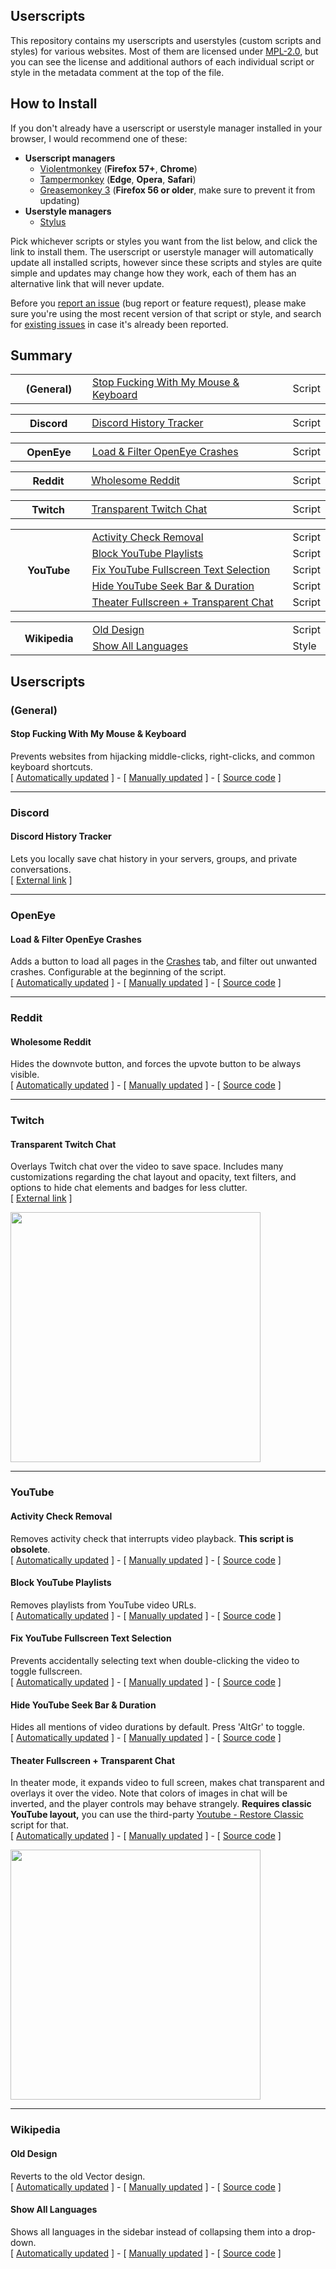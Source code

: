 ## Userscripts
This repository contains my userscripts and userstyles (custom scripts and styles) for various websites. Most of them are licensed under [MPL-2.0](LICENSE.txt), but you can see the license and additional authors of each individual script or style in the metadata comment at the top of the file.

## How to Install
If you don't already have a userscript or userstyle manager installed in your browser, I would recommend one of these:

* **Userscript managers**
  * [Violentmonkey](https://violentmonkey.github.io/get-it/) (**Firefox 57+**, **Chrome**)
  * [Tampermonkey](https://tampermonkey.net/) (**Edge**, **Opera**, **Safari**)
  * [Greasemonkey 3](https://addons.mozilla.org/en-US/firefox/addon/greasemonkey/versions/?page=1#version-3.17) (**Firefox 56 or older**, make sure to prevent it from updating)
* **Userstyle managers**
  * [Stylus](https://github.com/openstyles/stylus)

Pick whichever scripts or styles you want from the list below, and click the link to install them. The userscript or userstyle manager will automatically update all installed scripts, however since these scripts and styles are quite simple and updates may change how they work, each of them has an alternative link that will never update.

Before you [report an issue](https://github.com/chylex/Userscripts/issues/new) (bug report or feature request), please make sure you're using the most recent version of that script or style, and search for [existing issues](https://github.com/chylex/Userscripts/issues) in case it's already been reported.

## Summary

<table>
    <tbody>
        <tr>
            <th width="110px" rowspan="1">(General)</th>
            <td width="325px"><a href="#stop-fucking-with-my-mouse--keyboard">Stop Fucking With My Mouse & Keyboard</a></td>
            <td>Script</td>
        </tr>
    </tbody>
</table>
<table>
    <tbody>
        <tr>
            <th width="110px" rowspan="1">Discord</th>
            <td width="325px"><a href="#discord-history-tracker">Discord History Tracker</a></td>
            <td>Script</td>
        </tr>
    </tbody>
</table>
<table>
    <tbody>
        <tr>
            <th width="110px" rowspan="1">OpenEye</th>
            <td width="325px"><a href="#load--filter-openeye-crashes">Load & Filter OpenEye Crashes</a></td>
            <td>Script</td>
        </tr>
    </tbody>
</table>
<table>
    <tbody>
        <tr>
            <th width="110px" rowspan="1">Reddit</th>
            <td width="325px"><a href="#wholesome-reddit">Wholesome Reddit</a></td>
            <td>Script</td>
        </tr>
    </tbody>
</table>
<table>
    <tbody>
        <tr>
            <th width="110px" rowspan="1">Twitch</th>
            <td width="325px"><a href="#transparent-twitch-chat">Transparent Twitch Chat</a></td>
            <td>Script</td>
        </tr>
    </tbody>
</table>
<table>
    <tbody>
        <tr>
            <th width="110px" rowspan="5">YouTube</th>
            <td width="325px"><a href="#activity-check-removal">Activity Check Removal</a></td>
            <td>Script</td>
        </tr>
        <tr>
            <td><a href="#block-youtube-playlists">Block YouTube Playlists</a></td>
            <td>Script</td>
        </tr>
        <tr>
            <td><a href="#fix-youtube-fullscreen-text-selection">Fix YouTube Fullscreen Text Selection</a></td>
            <td>Script</td>
        </tr>
        <tr>
            <td><a href="#hide-youtube-seek-bar--duration">Hide YouTube Seek Bar & Duration</a></td>
            <td>Script</td>
        </tr>
        <tr>
            <td><a href="#theater-fullscreen--transparent-chat">Theater Fullscreen + Transparent Chat</a></td>
            <td>Script</td>
        </tr>
    </tbody>
</table>
<table>
    <tbody>
        <tr>
            <th width="110px" rowspan="2">Wikipedia</th>
            <td width="325px"><a href="#old-design">Old Design</a></td>
            <td>Script</td>
        </tr>
        <tr>
            <td width="325px"><a href="#show-all-languages">Show All Languages</a></td>
            <td>Style</td>
        </tr>
    </tbody>
</table>

## Userscripts

### (General)

#### Stop Fucking With My Mouse & Keyboard
Prevents websites from hijacking middle-clicks, right-clicks, and common keyboard shortcuts.  
\[ [Automatically updated](https://github.com/chylex/Userscripts/raw/master/(General)/StopFuckingWithMyMouseAndKeyboard.user.js) \]
\-
\[ [Manually updated](https://github.com/chylex/Userscripts/raw/ff40cc2db10ae93648348a86f1e49a1d0f9eb3cc/(General)/StopFuckingWithMyMouseAndKeyboard.user.js) \]
\-
\[ [Source code](https://github.com/chylex/Userscripts/blob/master/(General)/StopFuckingWithMyMouseAndKeyboard.user.js) \]

---
### Discord

#### Discord History Tracker
Lets you locally save chat history in your servers, groups, and private conversations.  
\[ [External link](https://dht.chylex.com) \]

---
### OpenEye

#### Load & Filter OpenEye Crashes
Adds a button to load all pages in the [Crashes](https://openeye.openmods.info/crashes?page=1) tab, and filter out unwanted crashes. Configurable at the beginning of the script.  
\[ [Automatically updated](https://github.com/chylex/Userscripts/raw/master/OpenEye/LoadAllPages.user.js) \]
\-
\[ [Manually updated](https://github.com/chylex/Userscripts/raw/77f4f1a9a007a907bea94599f4ccabddff40b159/OpenEye/LoadAllPages.user.js) \]
\-
\[ [Source code](https://github.com/chylex/Userscripts/blob/master/OpenEye/LoadAllPages.user.js) \]

---
### Reddit

#### Wholesome Reddit
Hides the downvote button, and forces the upvote button to be always visible.  
\[ [Automatically updated](https://github.com/chylex/Userscripts/raw/master/Reddit/WholesomeReddit.user.js) \]
\-
\[ [Manually updated](https://github.com/chylex/Userscripts/raw/8ce80b4fc8cfc612bb6301484fd933f9e6dafcce/Reddit/WholesomeReddit.user.js) \]
\-
\[ [Source code](https://github.com/chylex/Userscripts/blob/master/Reddit/WholesomeReddit.user.js) \]

---
### Twitch

#### Transparent Twitch Chat
Overlays Twitch chat over the video to save space. Includes many customizations regarding the chat layout and opacity, text filters, and options to hide chat elements and badges for less clutter.  
\[ [External link](https://github.com/chylex/Transparent-Twitch-Chat) \]

<img src="https://repo.chylex.com/transparent-twitch-chat.png?" width="400">

---
### YouTube

#### Activity Check Removal
Removes activity check that interrupts video playback. **This script is obsolete**.  
\[ [Automatically updated](https://github.com/chylex/Userscripts/raw/master/YouTube/ActivityCheckRemoval.user.js) \]
\-
\[ [Manually updated](https://github.com/chylex/Userscripts/raw/2ddfdcd8cffb796830ff04847f43f2bf91fb0ffc/YouTube/ActivityCheckRemoval.user.js) \]
\-
\[ [Source code](https://github.com/chylex/Userscripts/blob/master/YouTube/ActivityCheckRemoval.user.js) \]

#### Block YouTube Playlists
Removes playlists from YouTube video URLs.  
\[ [Automatically updated](https://github.com/chylex/Userscripts/raw/master/YouTube/BlockPlaylists.user.js) \]
\-
\[ [Manually updated](https://github.com/chylex/Userscripts/raw/b74c26ed01640db4f6d0a06f67d6e25627fb07be/YouTube/BlockPlaylists.user.js) \]
\-
\[ [Source code](https://github.com/chylex/Userscripts/blob/master/YouTube/BlockPlaylists.user.js) \]

#### Fix YouTube Fullscreen Text Selection
Prevents accidentally selecting text when double-clicking the video to toggle fullscreen.  
\[ [Automatically updated](https://github.com/chylex/Userscripts/raw/master/YouTube/FixFullscreenTextSelection.user.js) \]
\-
\[ [Manually updated](https://github.com/chylex/Userscripts/raw/34937d0a1d6b53f0ef10aa8e2ff5787f905e4090/YouTube/FixFullscreenTextSelection.user.js) \]
\-
\[ [Source code](https://github.com/chylex/Userscripts/blob/master/YouTube/FixFullscreenTextSelection.user.js) \]

#### Hide YouTube Seek Bar & Duration
Hides all mentions of video durations by default. Press 'AltGr' to toggle.  
\[ [Automatically updated](https://github.com/chylex/Userscripts/raw/master/YouTube/HideSeekBarAndDuration.user.js) \]
\-
\[ [Manually updated](https://github.com/chylex/Userscripts/raw/f963a6c53e0fd46ef7156f9c7439053e6302b2b6/YouTube/HideSeekBarAndDuration.user.js) \]
\-
\[ [Source code](https://github.com/chylex/Userscripts/blob/master/YouTube/HideSeekBarAndDuration.user.js) \]

#### Theater Fullscreen + Transparent Chat
In theater mode, it expands video to full screen, makes chat transparent and overlays it over the video. Note that colors of images in chat will be inverted, and the player controls may behave strangely. **Requires classic YouTube layout,** you can use the third-party [Youtube - Restore Classic](https://greasyfork.org/en/scripts/34818-youtube-restore-classic) script for that.  
\[ [Automatically updated](https://github.com/chylex/Userscripts/raw/master/YouTube/TheaterFullscreenTransparentChat.user.js) \]
\-
\[ [Manually updated](https://github.com/chylex/Userscripts/raw/f8fcfdf456580f65750f6cf1fd58bcd69a553949/YouTube/TheaterFullscreenTransparentChat.user.js) \]
\-
\[ [Source code](https://github.com/chylex/Userscripts/blob/master/YouTube/TheaterFullscreenTransparentChat.user.js) \]

<img src="https://repo.chylex.com/transparent-youtube-chat.png?" width="400">

---
### Wikipedia

#### Old Design
Reverts to the old Vector design.  
\[ [Automatically updated](https://github.com/chylex/Userscripts/raw/master/Wikipedia/OldDesign.user.js) \]
\-
\[ [Manually updated](https://github.com/chylex/Userscripts/raw/bd10edeb73ded1b0af0c4c715ef4399e9db248e8/Wikipedia/OldDesign.user.js) \]
\-
\[ [Source code](https://github.com/chylex/Userscripts/blob/master/Wikipedia/OldDesign.user.js) \]

#### Show All Languages
Shows all languages in the sidebar instead of collapsing them into a drop-down.  
\[ [Automatically updated](https://github.com/chylex/Userscripts/raw/master/Wikipedia/ShowAllLanguages.user.css) \]
\-
\[ [Manually updated](https://github.com/chylex/Userscripts/raw/8e20444d16c3214f8bf9d0f72c5df9ccd9d29e6a/Wikipedia/ShowAllLanguages.user.css) \]
\-
\[ [Source code](https://github.com/chylex/Userscripts/blob/master/Wikipedia/ShowAllLanguages.user.css) \]
